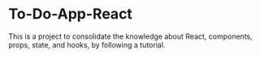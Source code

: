 # To-Do-App-React
This is a project to consolidate the knowledge about React, components, props, state, and hooks, by following a tutorial.
